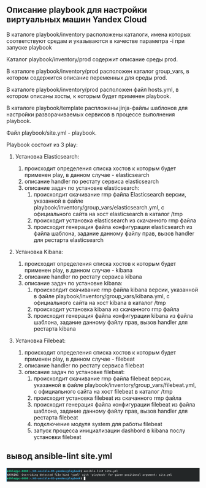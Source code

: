 ## Описание playbook для настройки виртуальных машин Yandex Cloud
В каталоге playbook/inventory расположены каталоги, имена которых соответствуют средам и указываются в качестве параметра -i при запуске playbook

Каталог playbook/inventory/prod содержит описание среды prod.

В каталоге playbook/inventory/prod расположен каталог group_vars, в котором содержится описание переменных для среды prod.

В каталоге playbook/inventory/prod расположен файл hosts.yml, в котором описаны хосты, к которым будет применен playbook.

В каталоге playbook/template распложены jinja-файлы шаблонов для настройки разворачиваемых сервисов в процессе выполнения playbook.

Файл playbook/site.yml - playbook.

Playbook состоит из 3 play:
1. Установка Elasticsearch:
   1. происходит определения списка хостов к которым будет применен play, в данном случае - elasticsearch
   2. описание handler по рестату сервиса elasticsearch
   3. описание задач по установке elasticsearch:
      1. происхолдит скачивание rmp файла Elasticsearch версии, указанной в файле playbook/inventory/group_vars/elasticsearch.yml, с официального сайта на хост elasticsearch в каталог /tmp
      2. происходит установка elasticsearch из скачанного rmp файла
      3. происходит генерация файла конфигурации elasticsearch из файла шаблона, задание данному файлу прав, вызов handler для рестарта elasticsearch

2. Установка Kibana:
   1. происходит определения списка хостов к которым будет применен play, в данном случае - kibana
   2. описание handler по рестату сервиса kibana
   3. описание задач по установке kibana:
      1. происхолдит скачивание rmp файла kibana версии, указанной в файле playbook/inventory/group_vars/kibana.yml, с официального сайта на хост kibana в каталог /tmp
      2. происходит установка kibana из скачанного rmp файла
      3. происходит генерация файла конфигурации kibana из файла шаблона, задание данному файлу прав, вызов handler для рестарта kibana

3. Установка Filebeat:
   1. происходит определения списка хостов к которым будет применен play, в данном случае - filebeat
   2. описание handler по рестату сервиса filebeat
   3. описание задач по установке filebeat:
      1. происхолдит скачивание rmp файла filebeat версии, указанной в файле playbook/inventory/group_vars/filebeat.yml, с официального сайта на хост filebeat в каталог /tmp
      2. происходит установка filebeat из скачанного rmp файла
      3. происходит генерация файла конфигурации filebeat из файла шаблона, задание данному файлу прав, вызов handler для рестарта filebeat
      4. подключение модуля system для работы filebeat
      5. запуск процесса инициализации dashbord в kibana послу установки filebeat

## вывод ansible-lint site.yml
![](img/ans-lint.png)

